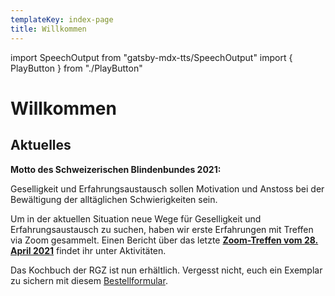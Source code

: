 ```yaml
---
templateKey: index-page
title: Willkommen
---
```

import SpeechOutput from "gatsby-mdx-tts/SpeechOutput"
import { PlayButton } from "./PlayButton"

<SpeechOutput id="index-page" customPlayButton={PlayButton}>

# Willkommen

## Aktuelles

**Motto des Schweizerischen Blindenbundes 2021:**

Geselligkeit und Erfahrungsaustausch sollen Motivation und Anstoss bei der Bewältigung der alltäglichen Schwierigkeiten sein.

Um in der aktuellen Situation neue Wege für Geselligkeit und Erfahrungsaustausch zu suchen, haben wir erste Erfahrungen mit Treffen via Zoom gesammelt. Einen Bericht über das letzte **[Zoom-Treffen vom 28. April 2021](https://www.rgz-blind.ch/aktivitaet-posts/2021-05-11-rgz-zoom-treffen-vom-28-04-2021/)** findet ihr unter Aktivitäten.

Das Kochbuch der RGZ ist nun erhältlich. Vergesst nicht, euch ein Exemplar zu sichern mit diesem [Bestellformular](https://www.rgz-blind.ch/kochbuch-bestellen/).

</SpeechOutput>